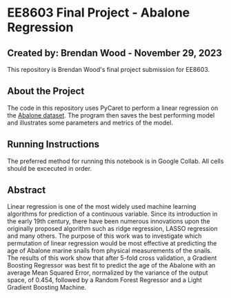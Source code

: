 # EE8603 Final Project - Abalone Regression
## Created by: Brendan Wood - November 29, 2023
This repository is Brendan Wood's final project submission for EE8603.

## About the Project
The code in this repository uses PyCaret to perform a linear regression on the [Abalone dataset](https://archive.ics.uci.edu/dataset/1/abalone). The program then saves the best performing model and illustrates some parameters and metrics of the model.

## Running Instructions
The preferred method for running this notebook is in Google Collab. All cells should be excecuted in order.

## Abstract
Linear regression is one of the most widely used machine learning algorithms for prediction of a continuous variable. Since its introduction in the early 19th century, there have been numerous innovations upon the originally proposed algorithm such as ridge regression, LASSO regression and many others. The purpose of this work was to investigate which permutation of linear regression would be most effective at predicting the age of Abalone marine snails from physical measurements of the snails. The results of this work show that after 5-fold cross validation, a Gradient Boosting Regressor was best fit to predict the age of the Abalone with an average Mean Squared Error, normalized by the variance of the output space, of 0.454, followed by a Random Forest Regressor and a Light Gradient Boosting Machine. 

